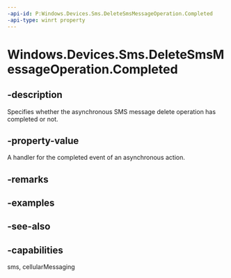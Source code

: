 ----api-id: P:Windows.Devices.Sms.DeleteSmsMessageOperation.Completed
-api-type: winrt property
---<!-- Property syntaxpublic Windows.Foundation.AsyncActionCompletedHandler Completed { get;  set; }--># Windows.Devices.Sms.DeleteSmsMessageOperation.Completed## -descriptionSpecifies whether the asynchronous SMS message delete operation has completed or not.## -property-valueA handler for the completed event of an asynchronous action.## -remarks## -examples## -see-also## -capabilitiessms, cellularMessaging